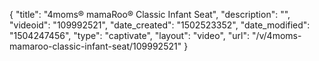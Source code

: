 {
    "title": "4moms&reg; mamaRoo&reg; Classic Infant Seat",
    "description": "",
    "videoid": "109992521",
    "date_created": "1502523352",
    "date_modified": "1504247456",
    "type": "captivate",
    "layout": "video",
    "url": "\/v\/4moms-mamaroo-classic-infant-seat\/109992521"
}